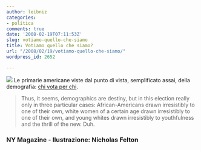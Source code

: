 ```yaml
---
author: leibniz
categories:
- politica
comments: true
date: '2008-02-19T07:11:53Z'
slug: votiamo-quello-che-siamo
title: Votiamo quello che siamo?
url: "/2008/02/19/votiamo-quello-che-siamo/"
wordpress_id: 2652

---
```

![](http://newyorkmetro.com/news/imperialcity/andersen080225_560.jpg)
Le primarie americane viste dal punto di vista, semplificato assai, della demografia: [chi vota per chi](http://nymag.com/news/imperialcity/44216/).


> Thus, it seems, demographics are destiny, but in this election really only in three particular cases: African-Americans drawn irresistibly to one of their own, white women of a certain age drawn irresistibly to one of their own, and young whites drawn irresistibly to youthfulness and the thrill of the new. Duh.




### NY Magazine - Ilustrazione: Nicholas Felton
